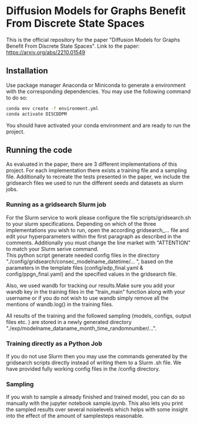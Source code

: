 # Diffusion Models for Graphs Benefit From Discrete State Spaces

This is the official repository for the paper "Diffusion Models for Graphs Benefit From Discrete State Spaces". 
Link to the paper: https://arxiv.org/abs/2210.01549

## Installation
Use package manager Anaconda or Miniconda to generate a environment with the corresponding dependencies.
You may use the following command to do so: 
```bash
conda env create -f environment.yml
conda activate DISCDDPM
```
You should have activated your conda environment and are ready to run the project.

## Running the code
As evaluated in the paper, there are 3 different implementations of this project. 
For each implementation there exists a training file and a sampling file. 
Additionally to recreate the tests presented in the paper, we include the gridsearch files we used to run the different seeds and datasets as slurm jobs. 

### Running as a gridsearch Slurm job
For the Slurm service to work please configure the file scripts/gridsearch.sh to your slurm specifications.
Depending on which of the three implementations you wish to run, open the according gridsearch_... file and edit your hyperparameters within the first paragraph as described in the comments.  Additionally you must change the line market with "ATTENTION" to match your Slurm serive command.   
This python script generate needed config files in the directory "./config/gridsearch/consec_modelname_datetime/... ", based on the parameters in the template files (config/edp_final.yaml & config/ppgn_final.yaml) and the specified values in the gridsearch file.

Also, we used wandb for tracking our results.Make sure you add your wandb key in the training files in the "train_main" function along with your username or if you do not wish to use wandb simply remove all the mentions of wandb.log() in the training files.

All results of the training and the followed sampling (models, configs, output files etc. ) are stored in a newly generated directory  "./exp/modelname_dataname_month_time_randomnumber/...".

### Training directly as a Python Job
If you do not use Slurm then you may use the commands generated by the gridsearch scripts directly instead of writing them to a Slurm .sh file.
We have provided fully working config files in the /config directory.

### Sampling 
If you wish to sample a already finished and trained model, you can do so manually with the jupyter notebook sample.ipynb. This also lets you print the sampled results over several noiselevels which helps with some insight into the effect of the amount of samplesteps reasonable.



